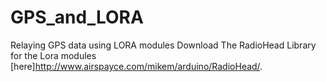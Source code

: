 # GPS_and_LORA
Relaying GPS data using LORA modules
Download The RadioHead Library for the Lora modules [here]http://www.airspayce.com/mikem/arduino/RadioHead/.
